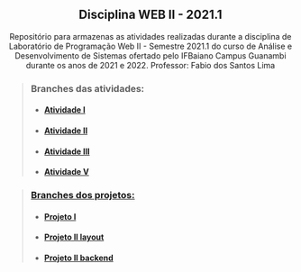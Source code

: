 <div align="center">
  
  ## Disciplina WEB II - 2021.1
  
Repositório para armazenas as atividades realizadas durante a disciplina de Laboratório de Programação Web II - Semestre 2021.1 do curso de Análise e Desenvolvimento de Sistemas ofertado pelo IFBaiano Campus Guanambi durante os anos de 2021 e 2022. Professor: Fabio dos Santos Lima

</div>

> ### Branches das atividades:
> 
> * #### <a href="https://github.com/luisxfgc/web2-2021.1/tree/AtividadeI">Atividade I 
> * #### <a href="https://github.com/luisxfgc/web2-2021.1/tree/AtividadeII">Atividade II
> * #### <a href="https://github.com/luisxfgc/web2-2021.1/tree/AtividadeIII">Atividade III
> * #### <a href="https://github.com/luisxfgc/web2-2021.1/tree/AtividadeV">Atividade V 
  
  
> ### Branches dos projetos:
>  
> * #### <a href="https://github.com/luisxfgc/web2-2021.1/tree/Projeto1-1Unidade">Projeto I
> * #### <a href="https://github.com/luisxfgc/web2-2021.1/tree/ProjetoII-Layout">Projeto II layout
> * #### <a href="https://github.com/luisxfgc/web2-2021.1/tree/projetoII-backend">Projeto II backend
